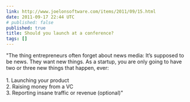 ```yaml
---
link: http://www.joelonsoftware.com/items/2011/09/15.html
date: 2011-09-17 22:44 UTC
# published: false
published: true
title: Should you launch at a conference?
tags: []
---
```


"The thing entrepreneurs often forget about news media: It’s supposed to be news. They want new things. As a startup, you are only going to have two or three new things that happen, ever:<br><br>1. Launching your product<br>2. Raising money from a VC<br>3. Reporting insane traffic or revenue (optional)"
